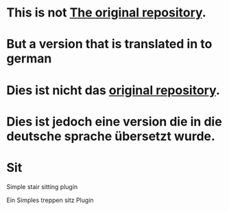 # This is not [The original repository](https://github.com/UsainSrht/Sit).
# But a version that is translated in to german

# Dies ist nicht das [original repository](https://github.com/UsainSrht/Sit).
# Dies ist jedoch eine version die in die deutsche sprache übersetzt wurde.

# Sit
Simple stair sitting plugin

Ein Simples treppen sitz Plugin
